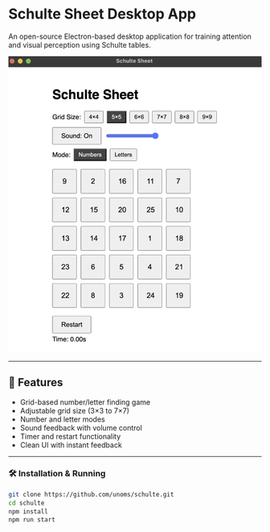 # Schulte Sheet Desktop App

An open-source Electron-based desktop application for training attention and visual perception using Schulte tables.

![screenshot](./screenshot.png)

---

## 🚀 Features

- Grid-based number/letter finding game
- Adjustable grid size (3×3 to 7×7)
- Number and letter modes
- Sound feedback with volume control
- Timer and restart functionality
- Clean UI with instant feedback

---

### 🛠️ Installation & Running

```bash
git clone https://github.com/unoms/schulte.git
cd schulte
npm install
npm run start
```
